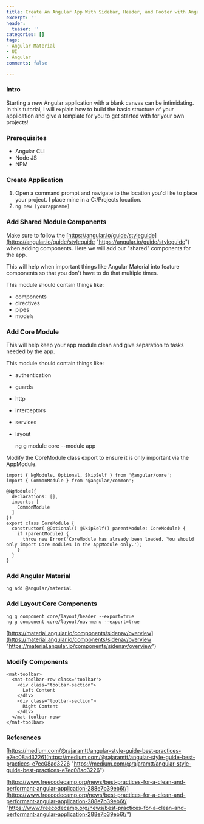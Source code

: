```yaml
---
title: Create An Angular App With Sidebar, Header, and Footer with Angular Material
excerpt: ''
header:
  teaser: ''
categories: []
tags:
- Angular Material
- UI
- Angular
comments: false

---
```

### Intro

Starting a new Angular application with a blank canvas can be intimidating. In this tutorial, I will explain how to build the basic structure of your application and give a template for you to get started with for your own projects!

### Prerequisites

* Angular CLI
* Node JS
* NPM

### Create Application

1. Open a command prompt and navigate to the location you'd like to place your project. I place mine in a C:/Projects location.
2. `ng new [yourappname]`

### Add Shared Module Components

Make sure to follow the [https://angular.io/guide/styleguide](https://angular.io/guide/styleguide "https://angular.io/guide/styleguide") when adding components. Here we will add our "shared" components for the app.

This will help when important things like Angular Material into feature components so that you don't have to do that multiple times.

This module should contain things like:

* components
* directives
* pipes
* models

### Add Core Module

This will help keep your app module clean and give separation to tasks needed by the app.

This module should contain things like:

* authentication
* guards
* http
* interceptors
* services
* layout

    ng g module core --module app

Modify the CoreModule class export to ensure it is only important via the AppModule.

    import { NgModule, Optional, SkipSelf } from '@angular/core';
    import { CommonModule } from '@angular/common';
    
    @NgModule({
      declarations: [],
      imports: [
        CommonModule
      ]
    })
    export class CoreModule {
      constructor( @Optional() @SkipSelf() parentModule: CoreModule) {
        if (parentModule) {
          throw new Error('CoreModule has already been loaded. You should only import Core modules in the AppModule only.');
        }
      }
    }

### Add Angular Material

    ng add @angular/material

### Add Layout Core Components

    ng g component core/layout/header --export=true
    ng g component core/layout/nav-menu --export=true

[https://material.angular.io/components/sidenav/overview](https://material.angular.io/components/sidenav/overview "https://material.angular.io/components/sidenav/overview")

### Modify Components

    <mat-toolbar>
      <mat-toolbar-row class="toolbar">
        <div class="toolbar-section">
          Left Content
        </div>
        <div class="toolbar-section">
    	  Right Content
        </div>
      </mat-toolbar-row>
    </mat-toolbar>
    

### References

[https://medium.com/@rajaramtt/angular-style-guide-best-practices-e7ec08ad3226](https://medium.com/@rajaramtt/angular-style-guide-best-practices-e7ec08ad3226 "https://medium.com/@rajaramtt/angular-style-guide-best-practices-e7ec08ad3226")

[https://www.freecodecamp.org/news/best-practices-for-a-clean-and-performant-angular-application-288e7b39eb6f/](https://www.freecodecamp.org/news/best-practices-for-a-clean-and-performant-angular-application-288e7b39eb6f/ "https://www.freecodecamp.org/news/best-practices-for-a-clean-and-performant-angular-application-288e7b39eb6f/")